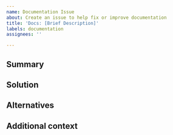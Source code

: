 ```yaml
---
name: Documentation Issue
about: Create an issue to help fix or improve documentation
title: 'Docs: [Brief Description]'
labels: documentation
assignees: ''

---
```


## Summary
<!-- What is the issue you are experiencing? Is something unclear or wrong? A typo perhaps? -->

## Solution
<!-- Describe the solution you'd like to see. -->

## Alternatives
<!-- Describe alternatives you've considered. -->

## Additional context
<!-- Is there anything else that would give context about the problem? -->

